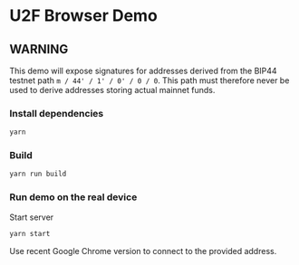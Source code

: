 # U2F Browser Demo

## WARNING

This demo will expose signatures for addresses derived from the BIP44 testnet path `m / 44' / 1' / 0' / 0 / 0`.
This path must therefore never be used to derive addresses storing actual mainnet funds.

### Install dependencies

```bash
yarn
```

### Build

```bash
yarn run build
```

### Run demo on the real device

Start server

```bash
yarn start
```

Use recent Google Chrome version to connect to the provided address.
